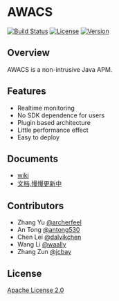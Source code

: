 # AWACS
[![Build Status](https://travis-ci.org/Archerfeel/awacs.svg?branch=master)](https://travis-ci.org/Archerfeel/awacs)
[![License](https://img.shields.io/badge/license-APACHE2-blue.svg)](https://github.com/ArcherFeel/awacs/blob/master/LICENSE)
[![Version](https://img.shields.io/badge/AWACS-0.2.2-orange.svg)](https://github.com/ArcherFeel/awacs/tree/0.2.2)


## Overview

AWACS is a non-intrusive Java APM.

## Features

* Realtime monitoring
* No SDK dependence for users
* Plugin based architecture
* Little performance effect
* Easy to deploy

## Documents

* [wiki]()
* [文档,慢慢更新中]()

## Contributors

* Zhang Yu [@archerfeel](https://github.com/archerfeel)
* An Tong [@antong530](https://github.com/antong530)
* Chen Lei [@dalvikchen](https://github.com/dalvikchen)
* Wang Li [@waally](https://github.com/waally)
* Zhang Zun [@jcbay](https://github.com/jcbay)

## License

[Apache License 2.0](http://www.apache.org/licenses/LICENSE-2.0)

